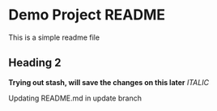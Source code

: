 # Demo Project README  

This is a simple readme file

## Heading 2

**Trying out stash, will save the changes on this later**
_ITALIC_  

Updating README.md in update branch

